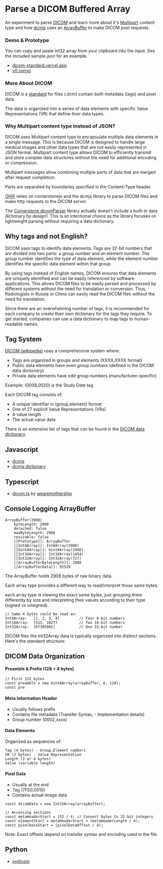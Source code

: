 # Parse a DICOM Buffered Array

An experiment to parse [DICOM](https://www.dicomstandard.org/about) and learn more about it's [Multipart](https://dicom.nema.org/medical/dicom/current/output/chtml/part18/sect_8.7.html) content type and how [dcmjs](https://github.com/dcmjs-org/dcmjs) uses an [ArrayBuffer](https://developer.mozilla.org/en-US/docs/Web/JavaScript/Reference/Global_Objects/ArrayBuffer) to make DICOM post requests.

### Demo & Prototype

You can copy and paste Int32 array from your clipboard into the input. See the included sample.json for an example.

- [dicom-standard.vercel.app](https://dicom-standard.vercel.app/)
- [v0 convo](https://v0.dev/chat/XB512mtnRje?b=b_qDriYBBHbbZ)

### More About DICOM

DICOM is a [standard](https://www.dicomstandard.org/current) for files (.dcm) contain both metadata (tags) and pixel data.

The data is organized into a series of data elements with specific Value Representations (VR) that define their data types.

### Why Multipart content type instead of JSON?

DICOM uses Multipart content type to encapsulate multiple data elements in a single message. This is because DICOM is designed to handle large medical images and other data types that are not easily represented in JSON format. Multipart content type allows DICOM to efficiently transmit and store complex data structures without the need for additional encoding or compression.

Multipart messages allow combining multiple parts of data that are merged after request completion.

Parts are separated by boundaries specified in the Content-Type header.

[OHIF](https://ohif.org/) relies on cornerstonejs and the dcmjs library to parse DICOM files and make http requests to the DICOM server.

The [Cornerstone dicomParser](https://github.com/cornerstonejs/dicomParser) library actually doesn't include a built-in data dictionary by design1. This is an intentional choice as the library focuses on lightweight parsing without requiring a data dictionary.

## Why tags and not English?

DICOM uses tags to identify data elements. Tags are 32-bit numbers that are divided into two parts: a group number and an element number. The group number identifies the type of data element, while the element number identifies the specific data element within that group.

By using tags instead of English names, DICOM ensures that data elements are uniquely identified and can be easily referenced by software applications. This allows DICOM files to be easily parsed and processed by different systems without the need for translation or conversion. Thus, Radiologists in Russia or China can easily read the DICOM files without the need for translation.

Since there are an overwhelming number of tags, it is recommended for each company to create their own dictionary for the tags they require. To get started, companies can use a data dictionary to map tags to human-readable names.

## Tag System

[DICOM (wikipedia)](https://en.wikipedia.org/wiki/DICOM) uses a comprehensive system where:

- Tags are organized in groups and elements (XXXX,XXXX format)
- Public data elements have even group numbers (defined in the DICOM data dictionary)
- Private data elements have odd group numbers (manufacturer-specific)

Example: (0008,0020) is the Study Date tag

Each DICOM tag consists of:

- A unique identifier in (group,element) format
- One of 27 explicit Value Representations (VRs)
- A value length
- The actual value data

There is an extensive list of tags that can be found in the [DICOM data dictionary](https://www.dicomlibrary.com/dicom/dicom-tags/).

## Javascript

- [dcmjs](https://github.com/dcmjs-org/dcmjs)
- [dcmjs dictionary](https://github.com/dcmjs-org/dcmjs/blob/6840af9d20333144675227b7006772a3a1b84e46/src/dictionary.js)

## Typescript

- [dicom.ts](https://github.com/wearemothership/dicom.ts) by [wearemothership](https://wearemothership.com/)

## Console Logging ArrayBuffer

```
ArrayBuffer(2908)
    byteLength: 2908
    detached: false
    maxByteLength: 2908
    resizable: false
    [[Prototype]]: ArrayBuffer
    [[Int8Array]]: Int8Array(2908)
    [[Uint8Array]]: Uint8Array(2908)
    [[Int16Array]]: Int16Array(1454)
    [[Int32Array]]: Int32Array(727)
    [[ArrayBufferByteLength]]: 2908
    [[ArrayBufferData]]: 92529
```

The ArrayBuffer holds 2908 bytes of raw binary data.

Each array type provides a different way to read/interpret those same bytes.

each array type is viewing the exact same bytes, just grouping them differently by size and interpreting their values according to their type (signed vs unsigned).

```
// Same 4 bytes could be read as:
Int8Array:   [1, 2, 3, 4]         // Four 8-bit numbers
Int16Array:  [513, 1027]          // Two 16-bit numbers
Int32Array:  [67305985]           // One 32-bit number
```

DICOM files the Int32Array data is typically organized into distinct sections. Here's the standard structure:

## DICOM Data Organization

#### Preamble & Prefix (128 + 4 bytes)

```
// First 132 bytes
const preamble = new Uint8Array(arrayBuffer, 0, 128);
const pre
```

#### Meta Information Header

- Usually follows prefix
- Contains file metadata (Transfer Syntax, - Implementation details)
- Group number (0002,xxxx)

#### Data Elements

Organized as sequences of:

```
Tag (4 bytes) - Group,Element numbers
VR (2 bytes) - Value Representation
Length (2 or 4 bytes)
Value (variable length)

```

#### Pixel Data

- Usually at the end
- Tag (7FE0,0010)
- Contains actual image data

```
const dicomData = new Int32Array(arrayBuffer);

// Accessing sections
const metaHeaderStart = 132 / 4; // Convert bytes to 32-bit integers
const elementStart = metaHeaderStart + (metaHeaderLength / 4);
const pixelDataStart = (pixelDataOffset / 4);
```

Note: Exact offsets depend on transfer syntax and encoding used in the file.

## Python

- [pydicom](https://github.com/pydicom/pydicom)
